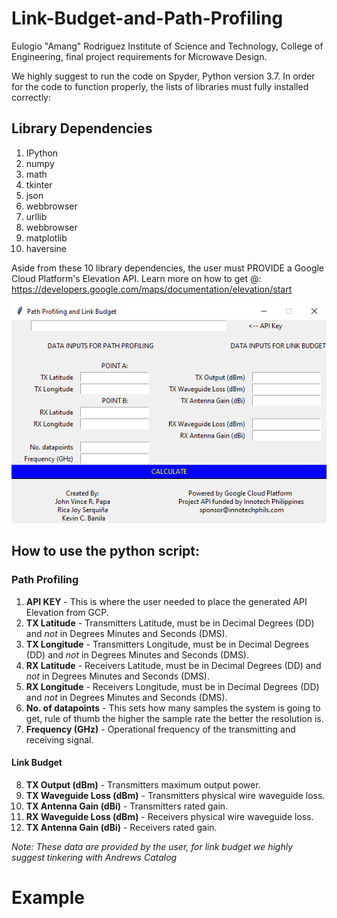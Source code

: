 # Link-Budget-and-Path-Profiling
Eulogio "Amang" Rodriguez Institute of Science and Technology, College of Engineering, final project requirements for Microwave Design.

We highly suggest to run the code on Spyder, Python version 3.7.
In order for the code to function properly, the lists of libraries must fully installed correctly:
## Library Dependencies
1. IPython
2. numpy
3. math
4. tkinter
5. json
6. webbrowser
7. urllib
8. webbrowser
9. matplotlib
10. haversine

Aside from these 10 library dependencies, the user must PROVIDE a Google Cloud Platform's Elevation API.
Learn more on how to get @: https://developers.google.com/maps/documentation/elevation/start

![Interface](https://github.com/papa1560868/Link-Budget-and-Path-Profiling/blob/main/image/Interface.PNG)

## How to use the python script:
### Path Profiling
1. **API KEY** - This is where the user needed to place the generated API Elevation from GCP.
2. **TX Latitude** - Transmitters Latitude, must be in Decimal Degrees (DD) and *not* in Degrees Minutes and Seconds (DMS).
3. **TX Longitude** - Transmitters Longitude, must be in Decimal Degrees (DD) and *not* in Degrees Minutes and Seconds (DMS).
4. **RX Latitude** - Receivers Latitude, must be in Decimal Degrees (DD) and *not* in Degrees Minutes and Seconds (DMS).
5. **RX Longitude** - Receivers Longitude, must be in Decimal Degrees (DD) and *not* in Degrees Minutes and Seconds (DMS).
6. **No. of datapoints** - This sets how many samples the system is going to get, rule of thumb the higher the sample rate the better the resolution is.
7. **Frequency (GHz)** - Operational frequency of the transmitting and receiving signal.
#### Link Budget
8. **TX Output (dBm)** - Transmitters maximum output power.
9. **TX Waveguide Loss (dBm)** - Transmitters physical wire waveguide loss.
10. **TX Antenna Gain (dBi)** - Transmitters rated gain.
11. **RX Waveguide Loss (dBm)** - Receivers physical wire waveguide loss.
12. **TX Antenna Gain (dBi)** - Receivers rated gain.

*Note: These data are provided by the user, for link budget we highly suggest tinkering with Andrews Catalog*


# Example
